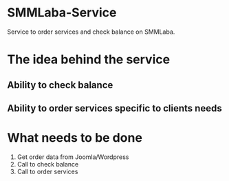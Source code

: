# SMMLaba-Service
Service to order services and check balance on SMMLaba.

# The idea behind the service
## Ability to check balance
## Ability to order services specific to clients needs

# What needs to be done
1. Get order data from Joomla/Wordpress
2. Call to check balance
3. Call to order services
